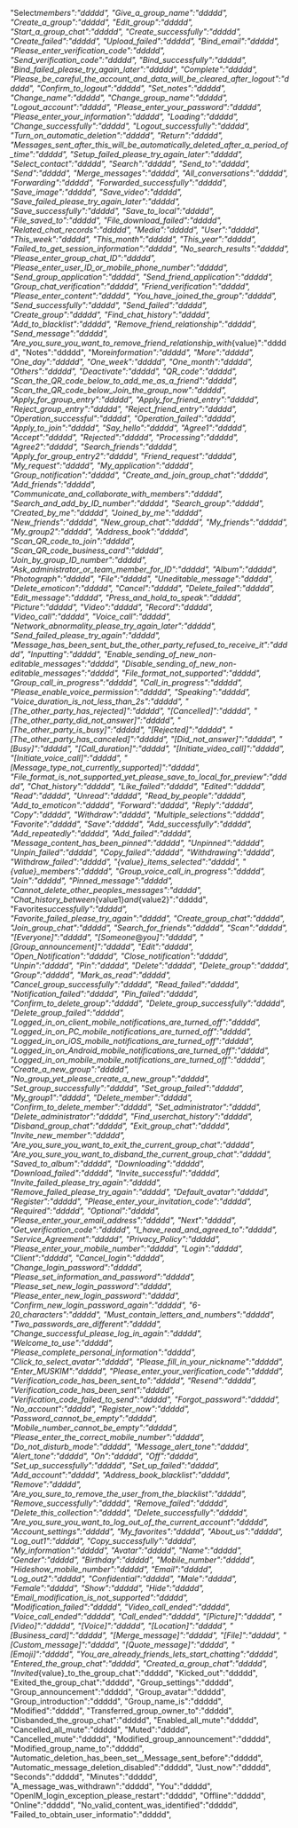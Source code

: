 "Select*members":"ddddd",
"Give_a_group_name":"ddddd",
"Create_a_group":"ddddd",
"Edit_group":"ddddd",
"Start_a_group_chat":"ddddd",
"Create_successfully":"ddddd",
"Create_failed":"ddddd",
"Upload_failed":"ddddd",
"Bind_email":"ddddd",
"Please_enter_verification_code":"ddddd",
"Send_verification_code":"ddddd",
"Bind_successfully":"ddddd",
"Bind_failed_please_try_again_later":"ddddd",
"Complete":"ddddd",
"Please_be_careful_the_account_and_data_will_be_cleared_after_logout":"ddddd",
"Confirm_to_logout":"ddddd",
"Set_notes":"ddddd",
"Change_name":"ddddd",
"Change_group_name":"ddddd",
"Logout_account":"ddddd",
"Please_enter_your_password":"ddddd",
"Please_enter_your_information":"ddddd",
"Loading":"ddddd",
"Change_successfully":"ddddd",
"Logout_successfully":"ddddd",
"Turn_on_automatic_deletion":"ddddd",
"Return":"ddddd",
"Messages_sent_after_this_will_be_automatically_deleted_after_a_period_of_time":"ddddd",
"Setup_failed_please_try_again_later":"ddddd",
"Select_contact":"ddddd",
"Search":"ddddd",
"Send_to":"ddddd",
"Send":"ddddd",
"Merge_messages":"ddddd",
"All_conversations":"ddddd",
"Forwarding":"ddddd",
"Forwarded_successfully":"ddddd",
"Save_image":"ddddd",
"Save_video":"ddddd",
"Save_failed_please_try_again_later":"ddddd",
"Save_successfully":"ddddd",
"Save_to_local":"ddddd",
"File_saved_to":"ddddd",
"File_download_failed":"ddddd",
"Related_chat_records":"ddddd",
"Media":"ddddd",
"User":"ddddd",
"This_week":"ddddd",
"This_month":"ddddd",
"This_year":"ddddd",
"Failed_to_get_session_information":"ddddd",
"No_search_results":"ddddd",
"Please_enter_group_chat_ID":"ddddd",
"Please_enter_user_ID_or_mobile_phone_number":"ddddd",
"Send_group_application":"ddddd",
"Send_friend_application":"ddddd",
"Group_chat_verification":"ddddd",
"Friend_verification":"ddddd",
"Please_enter_content":"ddddd",
"You_have_joined_the_group":"ddddd",
"Send_successfully":"ddddd",
"Send_failed":"ddddd",
"Create_group":"ddddd",
"Find_chat_history":"ddddd",
"Add_to_blacklist":"ddddd",
"Remove_friend_relationship":"ddddd",
"Send_message":"ddddd",
"Are_you_sure_you_want_to_remove_friend_relationship_with*{value}":"ddddd",
"Notes":"ddddd",
"More*information":"ddddd",
"More":"ddddd",
"One_day":"ddddd",
"One_week":"ddddd",
"One_month":"ddddd",
"Others":"ddddd",
"Deactivate":"ddddd",
"QR_code":"ddddd",
"Scan_the_QR_code_below_to_add_me_as_a_friend":"ddddd",
"Scan_the_QR_code_below_Join_the_group_now":"ddddd",
"Apply_for_group_entry":"ddddd",
"Apply_for_friend_entry":"ddddd",
"Reject_group_entry":"ddddd",
"Reject_friend_entry":"ddddd",
"Operation_successful":"ddddd",
"Operation_failed":"ddddd",
"Apply_to_join":"ddddd",
"Say_hello":"ddddd",
"Agree1":"ddddd",
"Accept":"ddddd",
"Rejected":"ddddd",
"Processing":"ddddd",
"Agree2":"ddddd",
"Search_friends":"ddddd",
"Apply_for_group_entry2":"ddddd",
"Friend_request":"ddddd",
"My_request":"ddddd",
"My_application":"ddddd",
"Group_notification":"ddddd",
"Create_and_join_group_chat":"ddddd",
"Add_friends":"ddddd",
"Communicate_and_collaborate_with_members":"ddddd",
"Search_and_add_by_ID_number":"ddddd",
"Search_group":"ddddd",
"Created_by_me":"ddddd",
"Joined_by_me":"ddddd",
"New_friends":"ddddd",
"New_group_chat":"ddddd",
"My_friends":"ddddd",
"My_group2":"ddddd",
"Address_book":"ddddd",
"Scan_QR_code_to_join":"ddddd",
"Scan_QR_code_business_card":"ddddd",
"Join_by_group_ID_number":"ddddd",
"Ask_administrator_or_team_member_for_ID":"ddddd",
"Album":"ddddd",
"Photograph":"ddddd",
"File":"ddddd",
"Uneditable_message":"ddddd",
"Delete_emoticon":"ddddd",
"Cancel":"ddddd",
"Delete_failed":"ddddd",
"Edit_message":"ddddd",
"Press_and_hold_to_speak":"ddddd",
"Picture":"ddddd",
"Video":"ddddd",
"Record":"ddddd",
"Video_call":"ddddd",
"Voice_call":"ddddd",
"Network_abnormality_please_try_again_later":"ddddd",
"Send_failed_please_try_again":"ddddd",
"Message_has_been_sent_but_the_other_party_refused_to_receive_it":"ddddd",
"Inputting":"ddddd",
"Enable_sending_of_new_non-editable_messages":"ddddd",
"Disable_sending_of_new_non-editable_messages":"ddddd",
"File_format_not_supported":"ddddd",
"Group_call_in_progress":"ddddd",
"Call_in_progress":"ddddd",
"Please_enable_voice_permission":"ddddd",
"Speaking":"ddddd",
"Voice_duration_is_not_less_than_2s":"ddddd",
"[The_other_party_has_rejected]":"ddddd",
"[Cancelled]":"ddddd",
"[The_other_party_did_not_answer]":"ddddd",
"[The_other_party_is_busy]":"ddddd",
"[Rejected]":"ddddd",
"[The_other_party_has_canceled]":"ddddd",
"[Did_not_answer]":"ddddd",
"[Busy]":"ddddd",
"[Call_duration]":"ddddd",
"[Initiate_video_call]":"ddddd",
"[Initiate_voice_call]":"ddddd",
"[Message_type_not_currently_supported]":"ddddd",
"File_format_is_not_supported_yet_please_save_to_local_for_preview":"ddddd",
"Chat_history":"ddddd",
"Like_failed":"ddddd",
"Edited":"ddddd",
"Read":"ddddd",
"Unread":"ddddd",
"Read_by_people":"ddddd",
"Add_to_emoticon":"ddddd",
"Forward":"ddddd",
"Reply":"ddddd",
"Copy":"ddddd",
"Withdraw":"ddddd",
"Multiple_selections":"ddddd",
"Favorite":"ddddd",
"Save":"ddddd",
"Add_successfully":"ddddd",
"Add_repeatedly":"ddddd",
"Add_failed":"ddddd",
"Message_content_has_been_pinned":"ddddd",
"Unpinned":"ddddd",
"Unpin_failed":"ddddd",
"Copy_failed":"ddddd",
"Withdrawing":"ddddd",
"Withdraw_failed":"ddddd",
"{value}\_items_selected":"ddddd",
"{value}\_members":"ddddd",
"Group_voice_call_in_progress":"ddddd",
"Join":"ddddd",
"Pinned_message":"ddddd",
"Cannot_delete_other_peoples_messages":"ddddd",
"Chat_history_between*{value1}_and_{value2}":"ddddd",
"Favorite*successfully":"ddddd",
"Favorite_failed_please_try_again":"ddddd",
"Create_group_chat":"ddddd",
"Join_group_chat":"ddddd",
"Search_for_friends":"ddddd",
"Scan":"ddddd",
"[Everyone]":"ddddd",
"[Someone*@_you]":"ddddd",
"[Group_announcement]":"ddddd",
"Edit":"ddddd",
"Open_Notification":"ddddd",
"Close_notification":"ddddd",
"Unpin":"ddddd",
"Pin":"ddddd",
"Delete":"ddddd",
"Delete_group":"ddddd",
"Group":"ddddd",
"Mark_as_read":"ddddd",
"Cancel_group_successfully":"ddddd",
"Read_failed":"ddddd",
"Notification_failed":"ddddd",
"Pin_failed":"ddddd",
"Confirm_to_delete_group":"ddddd",
"Delete_group_successfully":"ddddd",
"Delete_group_failed":"ddddd",
"Logged_in_on_client_mobile_notifications_are_turned_off":"ddddd",
"Logged_in_on_PC_mobile_notifications_are_turned_off":"ddddd",
"Logged_in_on_iOS_mobile_notifications_are_turned_off":"ddddd",
"Logged_in_on_Android_mobile_notifications_are_turned_off":"ddddd",
"Logged_in_on_mobile_mobile_notifications_are_turned_off":"ddddd",
"Create_a_new_group":"ddddd",
"No_group_yet_please_create_a_new_group":"ddddd",
"Set_group_successfully":"ddddd",
"Set_group_failed":"ddddd",
"My_group1":"ddddd",
"Delete_member":"ddddd",
"Confirm_to_delete_member":"ddddd",
"Set_administrator":"ddddd",
"Delete_administrator":"ddddd",
"Find_userchat_history":"ddddd",
"Disband_group_chat":"ddddd",
"Exit_group_chat":"ddddd",
"Invite_new_member":"ddddd",
"Are_you_sure_you_want_to_exit_the_current_group_chat":"ddddd",
"Are_you_sure_you_want_to_disband_the_current_group_chat":"ddddd",
"Saved_to_album":"ddddd",
"Downloading":"ddddd",
"Download_failed":"ddddd",
"Invite_successful":"ddddd",
"Invite_failed_please_try_again":"ddddd",
"Remove_failed_please_try_again":"ddddd",
"Default_avatar":"ddddd",
"Register":"ddddd",
"Please_enter_your_invitation_code":"ddddd",
"Required":"ddddd",
"Optional":"ddddd",
"Please_enter_your_email_address":"ddddd",
"Next":"ddddd",
"Get_verification_code":"ddddd",
"I_have_read_and_agreed_to":"ddddd",
"Service_Agreement":"ddddd",
"Privacy_Policy":"ddddd",
"Please_enter_your_mobile_number":"ddddd",
"Login":"ddddd",
"Client":"ddddd",
"Cancel_login":"ddddd",
"Change_login_password":"ddddd",
"Please_set_information_and_password":"ddddd",
"Please_set_new_login_password":"ddddd",
"Please_enter_new_login_password":"ddddd",
"Confirm_new_login_password_again":"ddddd",
"6-20_characters":"ddddd",
"Must_contain_letters_and_numbers":"ddddd",
"Two_passwords_are_different":"ddddd",
"Change_successful_please_log_in_again":"ddddd",
"Welcome_to_use":"ddddd",
"Please_complete_personal_information":"ddddd",
"Click_to_select_avatar":"ddddd",
"Please_fill_in_your_nickname":"ddddd",
"Enter_MUSKIM":"ddddd",
"Please_enter_your_verification_code":"ddddd",
"Verification_code_has_been_sent_to":"ddddd",
"Resend":"ddddd",
"Verification_code_has_been_sent":"ddddd",
"Verification_code_failed_to_send":"ddddd",
"Forgot_password":"ddddd",
"No_account":"ddddd",
"Register_now":"ddddd",
"Password_cannot_be_empty":"ddddd",
"Mobile_number_cannot_be_empty":"ddddd",
"Please_enter_the_correct_mobile_number":"ddddd",
"Do_not_disturb_mode":"ddddd",
"Message_alert_tone":"ddddd",
"Alert_tone":"ddddd",
"On":"ddddd",
"Off":"ddddd",
"Set_up_successfully":"ddddd",
"Set_up_failed":"ddddd",
"Add_account":"ddddd",
"Address_book_blacklist":"ddddd",
"Remove":"ddddd",
"Are_you_sure_to_remove_the_user_from_the_blacklist":"ddddd",
"Remove_successfully":"ddddd",
"Remove_failed":"ddddd",
"Delete_this_collection":"ddddd",
"Delete_successfully":"ddddd",
"Are_you_sure_you_want_to_log_out_of_the_current_account":"ddddd",
"Account_settings":"ddddd",
"My_favorites":"ddddd",
"About_us":"ddddd",
"Log_out1":"ddddd",
"Copy_successfully":"ddddd",
"My_information":"ddddd",
"Avatar":"ddddd",
"Name":"ddddd",
"Gender":"ddddd",
"Birthday":"ddddd",
"Mobile_number":"ddddd",
"Hideshow_mobile_number":"ddddd",
"Email":"ddddd",
"Log_out2":"ddddd",
"Confidential":"ddddd",
"Male":"ddddd",
"Female":"ddddd",
"Show":"ddddd",
"Hide":"ddddd",
"Email_modification_is_not_supported":"ddddd",
"Modification_failed":"ddddd",
"Video_call_ended":"ddddd",
"Voice_call_ended":"ddddd",
"Call_ended":"ddddd",
"[Picture]":"ddddd",
"[Video]":"ddddd",
"[Voice]":"ddddd",
"[Location]":"ddddd",
"[Business_card]":"ddddd",
"[Merge_message]":"ddddd",
"[File]":"ddddd",
"[Custom_message]":"ddddd",
"[Quote_message]":"ddddd",
"[Emoji]":"ddddd",
"You_are_already_friends_lets_start_chatting":"ddddd",
"Entered_the_group_chat":"ddddd",
"Created_a_group_chat":"ddddd",
"Invited_{value}\_to_the_group_chat":"ddddd",
"Kicked_out":"ddddd",
"Exited_the_group_chat":"ddddd",
"Group_settings":"ddddd",
"Group_announcement":"ddddd",
"Group_avatar":"ddddd",
"Group_introduction":"ddddd",
"Group_name_is":"ddddd",
"Modified":"ddddd",
"Transferred_group_owner_to":"ddddd",
"Disbanded_the_group_chat":"ddddd",
"Enabled_all_mute":"ddddd",
"Cancelled_all_mute":"ddddd",
"Muted":"ddddd",
"Cancelled_mute":"ddddd",
"Modified_group_announcement":"ddddd",
"Modified_group_name_to":"ddddd",
"Automatic_deletion_has_been_set\_\_Message_sent_before":"ddddd",
"Automatic_message_deletion_disabled":"ddddd",
"Just_now":"ddddd",
"Seconds":"ddddd",
"Minutes":"ddddd",
"A_message_was_withdrawn":"ddddd",
"You":"ddddd",
"OpenIM_login_exception_please_restart":"ddddd",
"Offline":"ddddd",
"Online":"ddddd",
"No_valid_content_was_identified":"ddddd",
"Failed_to_obtain_user_informatio":"ddddd",

